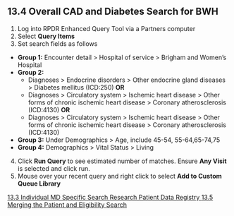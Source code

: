 ## 13.4 Overall CAD and Diabetes Search for BWH

1. Log into RPDR Enhanced Query Tool via a Partners computer
2. Select **Query Items**
3. Set search fields as follows
 * **Group 1:** Encounter detail > Hospital of service > Brigham and Women’s Hospital
 * **Group 2:**
    * Diagnoses > Endocrine disorders > Other endocrine gland diseases > Diabetes mellitus (ICD:250) **OR**
    * Diagnoses > Circulatory system > Ischemic heart disease > Other forms of chronic ischemic heart disease > Coronary atherosclerosis (ICD:4130) **OR**
    * Diagnoses > Circulatory system > Ischemic heart disease > Other forms of chronic ischemic heart disease > Coronary atherosclerosis (ICD:4130)
 * **Group 3:** Under Demographics > Age, include 45-54, 55-64,65-74,75
 * **Group 4:** Demographics > Vital Status > Living
4. Click **Run Query** to see estimated number of matches.  Ensure **Any Visit** is selected and click run.
5. Mouse over your recent query and right click to select **Add to Custom Queue Library**

<div class="center">
<div class="btn-group">
  <a href=":pages_path:/manuals/rpdr/13-03-md-search.md" class="btn btn-default">
    <span class="glyphicon glyphicon-chevron-left"></span>
    13.3 Individual MD Specific Search
  </a>

  <a href=":pages_path:/manuals/rpdr" class="btn btn-default">
    <span class="glyphicon glyphicon-chevron-up"></span>
    Research Patient Data Registry
  </a>

  <a href=":pages_path:/manuals/respiratory-therapist-guidelines/13-05-merging-patient-eligibility-search.md" class="btn btn-success">
    <span class="glyphicon glyphicon-chevron-right"></span>
    13.5 Merging the Patient and Eligibility Search
  </a>
</div>
</div>
